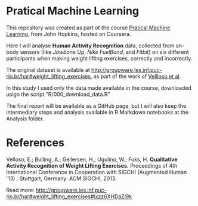 # Pratical Machine Learning

This repository was created as part of the course [Pratical Machine Learning](https://www.coursera.org/learn/practical-machine-learning/home/welcome), from John Hopkins, hosted on Coursera.

Here I will analyse **Human Activity Recognition** data, collected from on-body sensors (like  *Jawbone Up*, *Nike FuelBand*, and *Fitbit*) on six different participants when making weight lifting exercises, correctly and incorrectly. 

The original dataset is available at http://groupware.les.inf.puc-rio.br/har#weight_lifting_exercises, as part of the work of [Vellloso et al](#References).

In this study I used only the data made available in the course, downloaded usign the script "R/000_download_data.R"

The final report will be available as a GitHub page, but I will also keep the intermediary steps and analysis available in R Markdown notebooks at the Analysis folder.


# References
Velloso, E.; Bulling, A.; Gellersen, H.; Ugulino, W.; Fuks, H. **Qualitative Activity Recognition of Weight Lifting Exercises.** Proceedings of 4th International Conference in Cooperation with SIGCHI (Augmented Human '13) . Stuttgart, Germany: ACM SIGCHI, 2013.

Read more: http://groupware.les.inf.puc-rio.br/har#weight_lifting_exercises#ixzz6XHDaZl9k